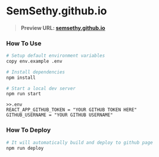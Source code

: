 ﻿# SemSethy.github.io

>#### Preview URL: [semsethy.github.io](https://semsethy.github.io)

### How To Use

```bash
# Setup default environment variables
copy env.example .env

# Install dependencies
npm install

# Start a local dev server
npm run start
```

```env
>>.env
REACT_APP_GITHUB_TOKEN = "YOUR GITHUB TOKEN HERE"
GITHUB_USERNAME = "YOUR GITHUB USERNAME"
```

### How To Deploy

```bash
# It will automatically build and deploy to github page
npm run deploy
```
